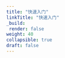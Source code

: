 ```yaml
---
title: "快速入门"
linkTitle: "快速入门"
_build:
 render: false 
weight: 40
collapsible: true
draft: false
---
```


